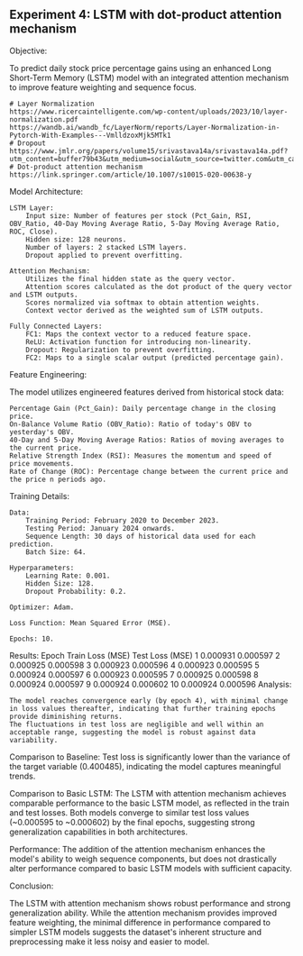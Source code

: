 ## Experiment 4: LSTM with dot-product attention mechanism
Objective:

To predict daily stock price percentage gains using an enhanced Long Short-Term Memory (LSTM) model with an integrated attention mechanism to improve feature weighting and sequence focus.

    # Layer Normalization
    https://www.ricercaintelligente.com/wp-content/uploads/2023/10/layer-normalization.pdf
    https://wandb.ai/wandb_fc/LayerNorm/reports/Layer-Normalization-in-Pytorch-With-Examples---VmlldzoxMjk5MTk1
    # Dropout
    https://www.jmlr.org/papers/volume15/srivastava14a/srivastava14a.pdf?utm_content=buffer79b43&utm_medium=social&utm_source=twitter.com&utm_campaign=buffer
    # Dot-product attention mechanism
    https://link.springer.com/article/10.1007/s10015-020-00638-y 

Model Architecture:

    LSTM Layer:
        Input size: Number of features per stock (Pct_Gain, RSI, OBV_Ratio, 40-Day Moving Average Ratio, 5-Day Moving Average Ratio, ROC, Close).
        Hidden size: 128 neurons.
        Number of layers: 2 stacked LSTM layers.
        Dropout applied to prevent overfitting.

    Attention Mechanism:
        Utilizes the final hidden state as the query vector.
        Attention scores calculated as the dot product of the query vector and LSTM outputs.
        Scores normalized via softmax to obtain attention weights.
        Context vector derived as the weighted sum of LSTM outputs.

    Fully Connected Layers:
        FC1: Maps the context vector to a reduced feature space.
        ReLU: Activation function for introducing non-linearity.
        Dropout: Regularization to prevent overfitting.
        FC2: Maps to a single scalar output (predicted percentage gain).

Feature Engineering:

The model utilizes engineered features derived from historical stock data:

    Percentage Gain (Pct_Gain): Daily percentage change in the closing price.
    On-Balance Volume Ratio (OBV_Ratio): Ratio of today's OBV to yesterday's OBV.
    40-Day and 5-Day Moving Average Ratios: Ratios of moving averages to the current price.
    Relative Strength Index (RSI): Measures the momentum and speed of price movements.
    Rate of Change (ROC): Percentage change between the current price and the price n periods ago.

Training Details:

    Data:
        Training Period: February 2020 to December 2023.
        Testing Period: January 2024 onwards.
        Sequence Length: 30 days of historical data used for each prediction.
        Batch Size: 64.

    Hyperparameters:
        Learning Rate: 0.001.
        Hidden Size: 128.
        Dropout Probability: 0.2.

    Optimizer: Adam.

    Loss Function: Mean Squared Error (MSE).

    Epochs: 10.

Results:
Epoch	Train Loss (MSE)	Test Loss (MSE)
    1	    0.000931	        0.000597
    2	    0.000925	        0.000598
    3	    0.000923	        0.000596
    4	    0.000923	        0.000595
    5	    0.000924	        0.000597
    6	    0.000923	        0.000595
    7	    0.000925	        0.000598
    8	    0.000924	        0.000597
    9	    0.000924	        0.000602
    10	    0.000924	        0.000596
Analysis:

    The model reaches convergence early (by epoch 4), with minimal change in loss values thereafter, indicating that further training epochs provide diminishing returns.
    The fluctuations in test loss are negligible and well within an acceptable range, suggesting the model is robust against data variability.   

Comparison to Baseline:
    Test loss is significantly lower than the variance of the target variable (0.400485), indicating the model captures meaningful trends.

Comparison to Basic LSTM:
    The LSTM with attention mechanism achieves comparable performance to the basic LSTM model, as reflected in the train and test losses. Both models converge to similar test loss values (~0.000595 to ~0.000602) by the final epochs, suggesting strong generalization capabilities in both architectures.
        
Performance:
    The addition of the attention mechanism enhances the model's ability to weigh sequence components, but does not drastically alter performance compared to basic LSTM models with sufficient capacity.

Conclusion:

The LSTM with attention mechanism shows robust performance and strong generalization ability. While the attention mechanism provides improved feature weighting, the minimal difference in performance compared to simpler LSTM models suggests the dataset's inherent structure and preprocessing make it less noisy and easier to model. 